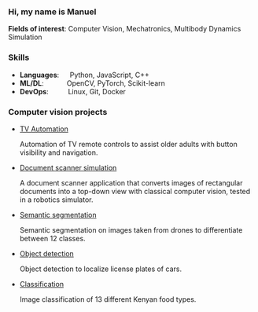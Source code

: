 ### Hi, my name is Manuel

**Fields of interest**: Computer Vision, Mechatronics, Multibody Dynamics Simulation

### Skills
- **Languages**: &emsp; Python, JavaScript, C++
- **ML/DL**: &ensp;&nbsp;&emsp;&emsp; OpenCV, PyTorch, Scikit-learn
- **DevOps**: &nbsp;&emsp;&emsp; Linux, Git, Docker


### Computer vision projects

- [TV Automation](https://github.com/ManuelZ/tv_automation)

    Automation of TV remote controls to assist older adults with button visibility and navigation.

- [Document scanner simulation](https://github.com/ManuelZ/document_scanner_simulation)

    A document scanner application that converts images of rectangular documents into a top-down view with classical computer vision, tested in a robotics simulator.

- [Semantic segmentation](https://github.com/ManuelZ/DLPT-semantic-segmentation)

    Semantic segmentation on images taken from drones to differentiate between 12 classes.

- [Object detection](https://github.com/ManuelZ/DLPT-license-plate-detection)

    Object detection to localize license plates of cars.

- [Classification](https://github.com/ManuelZ/DLPT-food-classification)

    Image classification of 13 different Kenyan food types.
